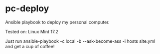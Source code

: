 # pc-deploy
Ansible playbook to deploy my personal computer.

Tested on: Linux Mint 17.2

Just run ansible-playbook -c local -b --ask-become-ass -i hosts site.yml and get a cup of coffee!
